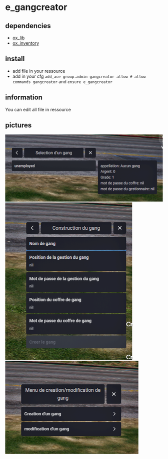 # e_gangcreator

## dependencies

- [ox_lib](https://github.com/overextended/ox_lib/releases)
- [ox_inventory](https://github.com/overextended/ox_inventory/releases)

## install

- add file in your ressource
- add in your cfg `add_ace group.admin gangcreator allow # allow commands gangcreator` and `ensure e_gangcreator`

## information

You can edit all file in ressource

## pictures

![menu](./pictures/1.png)
![menu](./pictures/2.png)
![menu](./pictures/3.png)
